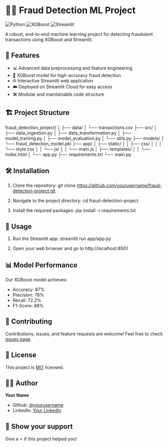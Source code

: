 # 🕵️‍♂️ Fraud Detection ML Project

![Python](https://img.shields.io/badge/Python-3.7%2B-blue)
![XGBoost](https://img.shields.io/badge/XGBoost-Latest-green)
![Streamlit](https://img.shields.io/badge/Streamlit-Latest-red)

A robust, end-to-end machine learning project for detecting fraudulent transactions using XGBoost and Streamlit.

## 🚀 Features

- 📊 Advanced data preprocessing and feature engineering
- 🤖 XGBoost model for high-accuracy fraud detection
- 🌐 Interactive Streamlit web application
- ☁️ Deployed on Streamlit Cloud for easy access
- 🛠 Modular and maintainable code structure

## 🏗 Project Structure

fraud_detection_project/
│
├── data/
│   └── transactions.csv
├── src/
│   ├── data_ingestion.py
│   ├── data_transformation.py
│   ├── model_training.py
│   ├── model_evaluation.py
│   └── utils.py
├── models/
│   └── fraud_detection_model.pkl
├── app/
│   ├── static/
│   │   ├── css/
│   │   │   └── style.css
│   │   └── js/
│   │       └── main.js
│   ├── templates/
│   │   └── index.html
│   └── app.py
├── requirements.txt
└── main.py

## 🛠 Installation

1. Clone the repository:
   git clone https://github.com/yourusername/fraud-detection-project.git

2. Navigate to the project directory:
   cd fraud-detection-project

3. Install the required packages:
   pip install -r requirements.txt

## 🚀 Usage

1. Run the Streamlit app:
   streamlit run app/app.py

2. Open your web browser and go to http://localhost:8501

## 📊 Model Performance

Our XGBoost model achieves:
- Accuracy: 87%
- Precision: 78%
- Recall: 72.2%
- F1-Score: 88%

## 🤝 Contributing

Contributions, issues, and feature requests are welcome! Feel free to check [issues page](https://github.com/yourusername/fraud-detection-project/issues).

## 📝 License

This project is [MIT](https://choosealicense.com/licenses/mit/) licensed.

## 🙋‍♂️ Author

**Your Name**

- Github: [@yourusername](https://github.com/yourusername)
- LinkedIn: [Your LinkedIn](https://linkedin.com/in/yourprofile)

## 🌟 Show your support

Give a ⭐️ if this project helped you!
